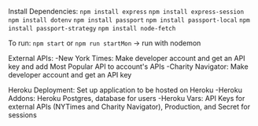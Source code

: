Install Dependencies: 
         `npm install express`
         `npm install express-session`
         `npm install dotenv`
         `npm install passport`
         `npm install passport-local`
         `npm install passport-strategy`
         `npm install node-fetch`

To run: 
    `npm start` or
    `npm run startMon` -> run with nodemon

External APIs: 
    -New York Times: Make developer account and get an API key and add Most Popular API to account's APIs
    -Charity Navigator: Make developer account and get an API key

Heroku Deployment:
    Set up application to be hosted on Heroku
        -Heroku Addons: Heroku Postgres, database for users
        -Heroku Vars: API Keys for external APIs (NYTimes and Charity Navigator), Production, and Secret for sessions
    

